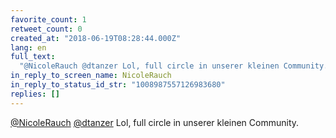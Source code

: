 ```yaml
---
favorite_count: 1
retweet_count: 0
created_at: "2018-06-19T08:28:44.000Z"
lang: en
full_text:
  "@NicoleRauch @dtanzer Lol, full circle in unserer kleinen Community."
in_reply_to_screen_name: NicoleRauch
in_reply_to_status_id_str: "1008987557126983680"
replies: []
---
```


[@NicoleRauch](https://twitter.com/NicoleRauch)
[@dtanzer](https://twitter.com/dtanzer) Lol, full circle in unserer kleinen
Community.
